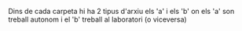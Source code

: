 Dins de cada carpeta hi ha 2 tipus d'arxiu els 'a' i els 'b' on els 'a' son treball autonom i el 'b' treball al laboratori (o viceversa)
